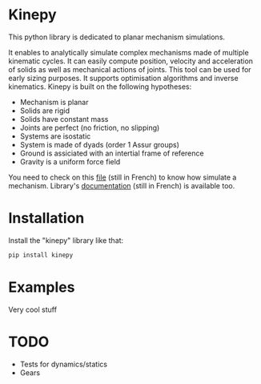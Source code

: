# Kinepy
This python library is dedicated to planar mechanism simulations.

It enables to analytically simulate complex mechanisms made of multiple kinematic cycles. 
It can easily compute position, velocity and acceleration of solids as well as mechanical actions of joints.
This tool can be used for early sizing purposes.
It supports optimisation algorithms and inverse kinematics.
Kinepy is built on the following hypotheses:

 - Mechanism is planar
 - Solids are rigid
 - Solids have constant mass
 - Joints are perfect (no friction, no slipping)
 - Systems are isostatic
 - System is made of dyads (order 1 Assur groups)
 - Ground is assiciated with an intertial frame of reference
 - Gravity is a uniform force field

You need to check on this [file](https://github.com/valentin-burillier/kinepy/blob/main/docs/utiliser_kinepy.md) (still in French) to know how simulate a mechanism.
Library's [documentation](https://github.com/valentin-burillier/kinepy/blob/main/docs) (still in French) is available too.

# Installation
Install the "kinepy" library like that:
```bash
pip install kinepy
```

# Examples

Very cool stuff

# TODO

 - Tests for dynamics/statics
 - Gears
